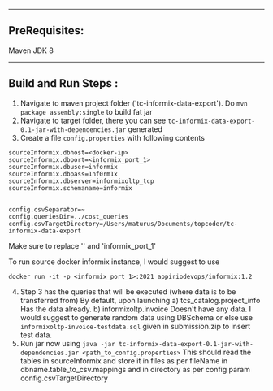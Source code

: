 ---------------------
PreRequisites:
---------------------
Maven
JDK 8

---------------------
Build and Run Steps :
---------------------
1) Navigate to maven project folder ('tc-informix-data-export'). Do `mvn package assembly:single` to build fat jar
2) Navigate to target folder, there you can see `tc-informix-data-export-0.1-jar-with-dependencies.jar` generated
3) Create a file `config.properties` with following contents
```
sourceInformix.dbhost=<docker-ip>
sourceInformix.dbport=<informix_port_1>
sourceInformix.dbuser=informix
sourceInformix.dbpass=1nf0rm1x
sourceInformix.dbserver=informixoltp_tcp
sourceInformix.schemaname=informix


config.csvSeparator=~
config.queriesDir=../cost_queries
config.csvTargetDirectory=/Users/maturus/Documents/topcoder/tc-informix-data-export
```
Make sure to replace '<docker-ip>' and 'informix_port_1'

To run source docker informix instance, I would suggest to use

`docker run -it -p <informix_port_1>:2021 appiriodevops/informix:1.2`

4) Step 3 has the queries that will be executed (where data is to be transferred from)
	By default, upon launching
	a) tcs_catalog.project_info
		Has the data already.
	b) informixoltp.invoice
		Doesn't have any data. I would suggest to generate random data using DBSchema or else use
		`informixoltp-invoice-testdata.sql` given in submission.zip to insert test data.
5) Run jar now using
	`java -jar tc-informix-data-export-0.1-jar-with-dependencies.jar <path_to_config.properties>`
	This should read the tables in sourceInformix and store it in files as per fileName in dbname.table_to_csv.mappings and in directory as per config param config.csvTargetDirectory